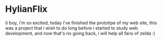 # HylianFlix
ô boy, i'm so excited, today i've finished the prototipe of my web site, this was a project that i wish to do long before i started to study web development, and now that's no going back, i will help all fans of zelda :)
